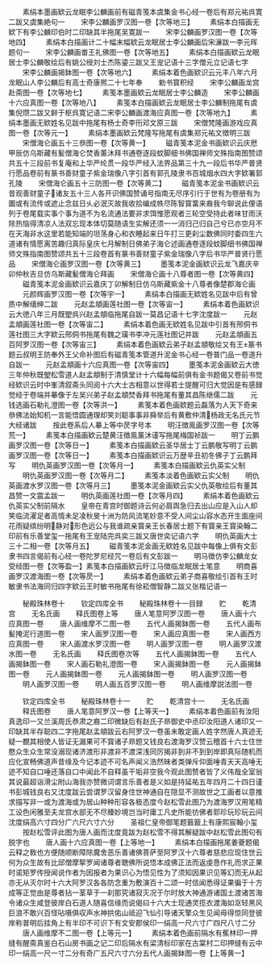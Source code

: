 <!-- { "loadSidebar": true } -->
　　素绢本墨画欵云龙眠李公麟画前有磁青笺本虞集金书心经一卷后有郑元祐呉寛二跋又虞集絶句一
　　宋李公麟画罗汉图一卷【次等地三】
　　素绢本白描画无欵下有李公麟印伯时二印缺其半拖尾吴寛跋一
　　宋李公麟画罗汉图一卷【次等地四】
　　素绢本白描画计二十幅末幅欵云龙眠居士李公麟画后宋濓跋一李元晖题句一
　　宋李公麟画畨王礼佛图一卷【次等地五】
　　素绢本白描画欵云龙眠居士李公麟敬绘后有姚公绶刘士杰陈鎏三跋又王宠记语十三字僧元立记语七字
　　宋李公麟画揭鉢图一卷【次等地六】
　　素绢本着色画欵识云元丰八年六月龙眠山人李公麟后有高士奇康熈二十七年奉
　　勅书寳积经
　　宋李公麟画龙宫赴斋图一卷【次等地七】
　　素笺本墨画欵云龙眠居士李公麟造
　　宋李公麟画十六应真图一卷【次等地八】
　　素笺本白描画欵云龙眠居士李公麟制拖尾有虞集倪瓒二跋又鲜于枢呉寛记语二宋李公麟画渡海应真图一卷【次等地九】
　　素绢本墨画无欵姓名见跋中拖尾有杨士奇李衎邓文原三跋
　　宋僧梵隆画游戏应真图一卷【次等元一】
　　素绢本墨画欵云梵隆写拖尾有虞集郑元祐文徴明三跋
　　宋僧海仑画五十三叅图一卷【次等黄一】
　　磁青笺本泥金书画欵识云庆厯甲辰仿乌斯藏有髪僧海仑焚香薰沐拜书通卷逐段蚊脚细书佛国禅师文殊指南图赞颂共五十三段前书复庵和上华严纶贯一段华严经入法界品第三十九一段后书华严普贤行愿品卷前有篆书善财童子紫金瑞像八字引首有郭孔陵隶书百城烟水四大字欵署郭孔陵
　　宋僧海仑画五十三防图一卷【次等黄二】
　　磁青笺本泥金书画欵识云昔观善财童子诸友五十三人各开识佛国赞诵号指南无尽序引行于世有为卷册有为圗或有流传或遮止念兹日乆必泯灭故我收拾编成帙尽陈智寳畱来裔我今聊说此俚语列于卷尾载实事个事为道不为名流通法要非求饵惟愿观者三轮空受持此者味甘雨沃除热恼得清凉人法双忘现本体切莫随语生实解还须一一消归己归自己兮已亦空月不在天海非水这里若能知端的坦荡身心和衣睡起来日午打三更刹尘数佛同时委四生六道诸有情愿离苦趣归真际皇庆七月解制日佛弟子海仑述画通卷逐段蚊脚细书佛国禅师文殊指南图赞颂共五十三段卷首有篆书善财童子紫金瑞像八字后书华严普贤行愿品
　　宋僧海仑画罗汉图一卷【次等黄三】
　　墨笺本泥金画欵识云龙飞嘉庆辛卯仲秋吉旦仿乌斯藏髪僧海仑拜画
　　宋僧海仑画十八尊者图一卷【次等黄四】
　　磁青笺本泥金画欵识云嘉庆丁卯解制日仿乌斯藏紫金十八尊者像楚郡海仑画
　　元颜辉画罗汉图一卷【次等宇一】
　　素绢本白描画无欵姓名见跋中后有曾质中解缙绅二跋
　　元赵孟頫画莲社图一卷【次等宙一】
　　素绢本着色画欵识云大徳八年三月既朢呉兴赵孟頫临拖尾自跋一莫昌记语十七字沈度跋一
　　元赵孟頫画莲社图一卷【次等宙二】
　　素绢本着色画无欵姓名见跋中引首有邢侗书莲社图三大字欵云邢侗书拖尾有魏之璜书李冲元莲社图记并跋
　　元赵孟頫画五百阿罗汉图一卷【次等宙三】
　　素绢本着色画欵云弟子赵孟頫敬绘又有王篆书题云叔明王防奉外王父命补图后有磁青笺本管道升泥金书心经一卷普门品一卷道升自跋一
　　元赵孟頫画十六应真图一卷【次等宙四】
　　墨笺本泥金画欵云大徳三年仲秋既朢松雪道人赵孟頫制于清慎堂计十六幅每幅前俱有金书题偈又卷前书觉经欵识云时中峯清叙斋头同阅十六大士古相意以世得若士提醒可归大觉因是有感録觉经于卷端并摹像于左吴兴弟子赵孟頫焚香拜书拖尾有董其昌陈继儒二跋
　　元钱选画石勒礼澄图一卷【次等洪一】
　　素笺本着色画欵题云磊落为人天下奇来叅佛法始知机一言能悟圆通理却笑刘聪事事非舜举后有黄敷仲清杨政无名氏元节大经诸跋
　　按此卷系后人摹上等中昃字号本
　　明汪徴鳯画罗汉图一卷【次等荒一】
　　素笺本白描画欵云楚黄汪徴鳯薰沐谨写拖尾梅国祯跋一
　　明丁云鹏画罗汉图一卷【次等日一】
　　素笺本白描画欵云圣华居士丁云鹏敬写明丁云鹏画罗汉图一卷【次等日一】
　　素笺本白描画欵识云万歴辛丑初冬佛子丁云鹏拜写
　　明仇英画罗汉图一卷【次等月一】
　　素笺本白描画欵云仇英实父制
　　明仇英画罗汉图一卷【次等月二】
　　素笺本淡着色画欵云实父制
　　明仇英画渡水罗汉图一卷【次等月三】
　　墨笺本泥金画欵云实父仇英敬绘后有董其昌赞一文震孟跋一
　　明仇英画莲社图一卷【次等月四】
　　素绢本着色画欵云仇英实父制前隔水
　　皇帝在青宫时御题诗云何必肩舆急归去出山应是入山人却笑临流濯足者高情未足凌秋旻十洲为防风流笔妙意不受人间尘山容水态开生面座间花雨疑缤纷明静对形色远公与我谁疏亲寳亲王长春居士题下有寳亲王寳染翰二印前有乐善堂玺一拖尾有王宠陆完呉奕三跋又唐世奕记语六字
　　明仇英画大士三十二相一卷【次等月五】
　　磁青笺本泥金画无欵姓名见跋中每像上俱有文彭隶书四言偈前有心经一卷陀罗尼经咒一卷后有文彭跋一
　　明马徴仿李公麟龙女受经图一卷【次等盈一】素笺本白描画欵云旴江马徴临龙眠居士笔意
　　明商喜画罗汉渡海图一卷【次等昃一】
　　素绢本着色画欵云弟子商喜敬绘引首有王时敏隶书法海同归四字欵云王时敏书拖尾有徐崧僧智静二跋又张楷记语一

　　秘殿珠林卷十
　　钦定四库全书
　　秘殿珠林卷十一目録
　　贮
　　乾清宫
　　无名氏画
　　释氏图卷上等
　　唐人笔意阿罗汉图一卷
　　唐人画十六应真图一卷
　　唐人画维摩不二图一卷
　　五代人画揭鉢图一卷
　　五代人画布髪掩泥行道图一卷
　　宋人画罗汉图一卷
　　宋人画应真图一卷
　　宋人画西方应真图一卷
　　宋人画渡水罗汉图一卷
　　明人画罗汉图一卷
　　明人画罗汉渡水图一卷
　　无名氏画
　　释氏图卷次等
　　五代人画揭鉢图一卷
　　五代人画揭鉢图一卷
　　宋人画石勒礼澄图一卷
　　宋人画揭鉢图一卷
　　元人画揭鉢图一卷
　　元人画揭鉢图一卷
　　元人画揭鉢图一卷
　　明人画罗汉图一卷
　　明人画罗汉图一卷
　　明人画五百罗汉图一卷
　　明人画维摩説法图一卷

　　钦定四库全书
　　秘殿珠林卷十一
　　贮
　　乾清宫十一
　　无名氏画
　　释氏图卷
　　唐人笔意阿罗汉一卷【上等天一】
　　素绢本着色画前有汝阳真逸印一又兰溪周氏恭肃之裔二印微缺后有赵氏子昻御史中丞印汝阳道人诸印又一印缺其半存聪四二字拖尾赵孟頫跋云右阿罗汉一卷虽未敢定画人姓字然唐人真迹无疑一覩其相使人皆证无漏果可不寳诸子昻题又钱良右渡海罗汉赞云稽首十六士住世愍众生众生常没溺现诸济渡形非渡非不渡深浅同厉揭非到非不到到岸即真际随机而应化宣畅佛道声昔缘及今记本迹不可名声闻义浩然昧者类弹斥仰面唾青天天高唾无迹不知自口唾还落自口中闻此不自释虽干垢非空我今观此图赞者皆了义伟哉全室翁其说最超诣滑尘附山海我亦赞微词谓言乐善者是义如是持延祐五年四月二十四日谨书彭城钱良右又沈度跋云尝谓罗汉留身住世神通自在隠显不测故世之工画者以意推求描写非一或为渡海或为居山种种形容各极态度今赵松雪此图乃为渡海罗汉用笔精工设色闲雅至夫龙宫水部无不尽臻妙境岂当时庸工凡史所能彷佛者耶珍玩珍玩云间沈度绢高六寸四分广六尺六寸六分
　　圣祖仁皇帝御笔题籖籖上有康熙宸翰小玺
　　按赵松雪评此图为唐人画而沈度竟跋为赵松雪不得其解疑跋中赵松雪此图句有脱字也
　　唐人画十六应真图一卷【上等地一】
　　素绢本白描画拖尾姜夔题偈云释之敎也方便随顺断障除魔舍恶乐善诸佛菩萨至阿罗汉十六尊者慈悲应现住世云何为众生故有比邱僧摩挐罗闻诸尊者聴佛所说悟本成佛正法而返虔恳作礼而求正果时诺矩罗传授闻说作者为因报者为果识心为悟见性为了须知因果识见等幻而无从起亦无从灭尔时十六大阿罗汉各各防念重为敷演百十二颂一时信闻悉得证果徧于十方成等正觉由是尊者拈一茎草于一刹那究诸寂灭况于尔时放大神通游诸国土渡诸苦海令诸众生咸登彼岸白石道人随喜信缘而说偈曰十六大士现通灵揽衣渡海如沤轻黑风巨浪不敢兴百怪呫嗫俱収声水神拱佑山祗迎飞仙引导诸天擎众生见闻毋得惊同登彼岸称普明后挂角上有半印不可识下有文安郡侯印一绢高一尺六寸广四尺八寸二分
　　唐人画维摩不二图一卷【上等元一】
　　素绢本着色画前隔水有蕉林印一押缝有醒斋真鉴白石山房书画之记二印后隔水有梁清标印家在古棠村二印押缝有云中印一绢高一尺一寸二分有奇广五尺六寸六分五代人画揭鉢图一卷【上等黄一】
